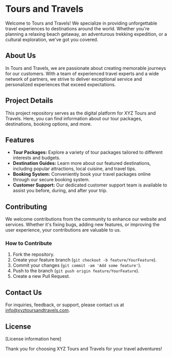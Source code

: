# Tours and Travels

Welcome to Tours and Travels! We specialize in providing unforgettable travel experiences to destinations around the world. Whether you're planning a relaxing beach getaway, an adventurous trekking expedition, or a cultural exploration, we've got you covered.

## About Us

In Tours and Travels, we are passionate about creating memorable journeys for our customers. With a team of experienced travel experts and a wide network of partners, we strive to deliver exceptional service and personalized experiences that exceed expectations.

## Project Details

This project repository serves as the digital platform for XYZ Tours and Travels. Here, you can find information about our tour packages, destinations, booking options, and more.


## Features

- **Tour Packages:** Explore a variety of tour packages tailored to different interests and budgets.
- **Destination Guides:** Learn more about our featured destinations, including popular attractions, local cuisine, and travel tips.
- **Booking System:** Conveniently book your travel packages online through our secure booking system.
- **Customer Support:** Our dedicated customer support team is available to assist you before, during, and after your trip.

## Contributing

We welcome contributions from the community to enhance our website and services. Whether it's fixing bugs, adding new features, or improving the user experience, your contributions are valuable to us.

### How to Contribute

1. Fork the repository.
2. Create your feature branch (`git checkout -b feature/YourFeature`).
3. Commit your changes (`git commit -am 'Add some feature'`).
4. Push to the branch (`git push origin feature/YourFeature`).
5. Create a new Pull Request.

## Contact Us

For inquiries, feedback, or support, please contact us at [info@xyztoursandtravels.com](mailto:info@xyztoursandtravels.com).

## License

[License information here]

Thank you for choosing XYZ Tours and Travels for your travel adventures!
